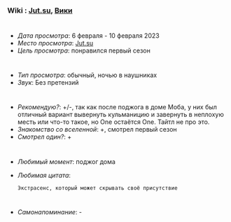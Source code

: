 ### Wiki : [Jut.su](https://jut.su/), [Вики](https://ru.wikipedia.org/wiki/%D0%9C%D0%BE%D0%B1_%D0%9F%D1%81%D0%B8%D1%85%D0%BE_100)

#

* *Дата просмотра*: 6 февраля - 10 февраля 2023
* *Место просмотра*: [Jut.su](https://jut.su/mob-100/season-2/)
* *Цель просмотра*: понравился первый сезон

#

* *Тип просмотра*: обычный, ночью в наушниках
* *Звук*: Без претензий

#
* *Рекомендую?*: +/-, так как после поджога в доме Моба, у них был отличный вариант вывернуть кульманицию и завернуть в неплохую месть или что-то такое, но One остаётся One. Тайтл не про это.
* *Знакомство со вселенной*: +, смотрел первый сезон
* *Смотрел один?*: +

#
* *Любимый момент*: поджог дома
* *Любимая цитата*: 

    ```
    Экстрасенс, который может скрывать своё присутствие
    ```
#
* *Самонапоминание*: -
#
